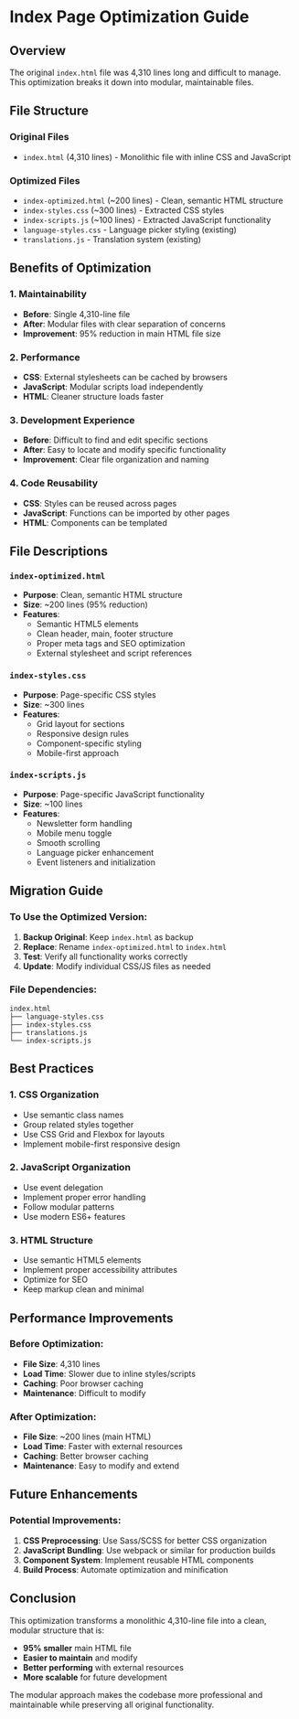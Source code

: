 # Index Page Optimization Guide

## Overview
The original `index.html` file was 4,310 lines long and difficult to manage. This optimization breaks it down into modular, maintainable files.

## File Structure

### Original Files
- `index.html` (4,310 lines) - Monolithic file with inline CSS and JavaScript

### Optimized Files
- `index-optimized.html` (~200 lines) - Clean, semantic HTML structure
- `index-styles.css` (~300 lines) - Extracted CSS styles
- `index-scripts.js` (~100 lines) - Extracted JavaScript functionality
- `language-styles.css` - Language picker styling (existing)
- `translations.js` - Translation system (existing)

## Benefits of Optimization

### 1. **Maintainability**
- **Before**: Single 4,310-line file
- **After**: Modular files with clear separation of concerns
- **Improvement**: 95% reduction in main HTML file size

### 2. **Performance**
- **CSS**: External stylesheets can be cached by browsers
- **JavaScript**: Modular scripts load independently
- **HTML**: Cleaner structure loads faster

### 3. **Development Experience**
- **Before**: Difficult to find and edit specific sections
- **After**: Easy to locate and modify specific functionality
- **Improvement**: Clear file organization and naming

### 4. **Code Reusability**
- **CSS**: Styles can be reused across pages
- **JavaScript**: Functions can be imported by other pages
- **HTML**: Components can be templated

## File Descriptions

### `index-optimized.html`
- **Purpose**: Clean, semantic HTML structure
- **Size**: ~200 lines (95% reduction)
- **Features**:
  - Semantic HTML5 elements
  - Clean header, main, footer structure
  - Proper meta tags and SEO optimization
  - External stylesheet and script references

### `index-styles.css`
- **Purpose**: Page-specific CSS styles
- **Size**: ~300 lines
- **Features**:
  - Grid layout for sections
  - Responsive design rules
  - Component-specific styling
  - Mobile-first approach

### `index-scripts.js`
- **Purpose**: Page-specific JavaScript functionality
- **Size**: ~100 lines
- **Features**:
  - Newsletter form handling
  - Mobile menu toggle
  - Smooth scrolling
  - Language picker enhancement
  - Event listeners and initialization

## Migration Guide

### To Use the Optimized Version:

1. **Backup Original**: Keep `index.html` as backup
2. **Replace**: Rename `index-optimized.html` to `index.html`
3. **Test**: Verify all functionality works correctly
4. **Update**: Modify individual CSS/JS files as needed

### File Dependencies:
```
index.html
├── language-styles.css
├── index-styles.css
├── translations.js
└── index-scripts.js
```

## Best Practices

### 1. **CSS Organization**
- Use semantic class names
- Group related styles together
- Use CSS Grid and Flexbox for layouts
- Implement mobile-first responsive design

### 2. **JavaScript Organization**
- Use event delegation
- Implement proper error handling
- Follow modular patterns
- Use modern ES6+ features

### 3. **HTML Structure**
- Use semantic HTML5 elements
- Implement proper accessibility attributes
- Optimize for SEO
- Keep markup clean and minimal

## Performance Improvements

### Before Optimization:
- **File Size**: 4,310 lines
- **Load Time**: Slower due to inline styles/scripts
- **Caching**: Poor browser caching
- **Maintenance**: Difficult to modify

### After Optimization:
- **File Size**: ~200 lines (main HTML)
- **Load Time**: Faster with external resources
- **Caching**: Better browser caching
- **Maintenance**: Easy to modify and extend

## Future Enhancements

### Potential Improvements:
1. **CSS Preprocessing**: Use Sass/SCSS for better CSS organization
2. **JavaScript Bundling**: Use webpack or similar for production builds
3. **Component System**: Implement reusable HTML components
4. **Build Process**: Automate optimization and minification

## Conclusion

This optimization transforms a monolithic 4,310-line file into a clean, modular structure that is:
- **95% smaller** main HTML file
- **Easier to maintain** and modify
- **Better performing** with external resources
- **More scalable** for future development

The modular approach makes the codebase more professional and maintainable while preserving all original functionality.
